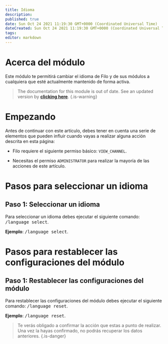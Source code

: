 ```yaml
---
title: Idioma
description:
published: true
date: Sun Oct 24 2021 11:19:30 GMT+0000 (Coordinated Universal Time)
dateCreated: Sun Oct 24 2021 11:19:30 GMT+0000 (Coordinated Universal Time)
tags:
editor: markdown
---
```


# Acerca del módulo

Este módulo te permitirá cambiar el idioma de Filo y de sus módulos a cualquiera que esté actualmente mantenido de forma activa.

> The documentation for this module is out of date. See an updated version by **[clicking here](https://wiki-canary.filobot.xyz/modules/language)**.
> {.is-warning}

# Empezando

Antes de continuar con este artículo, debes tener en cuenta una serie de elementos que pueden influir cuando vayas a realizar alguna acción descrita en esta página:

- Filo requiere el siguiente permiso básico: ``VIEW_CHANNEL``.

- Necesitas el permiso ``ADMINISTRATOR`` para realizar la mayoría de las acciones de este artículo.

# Pasos para seleccionar un idioma

## **Paso 1**: Seleccionar un idioma

Para seleccionar un idioma debes ejecutar el siguiente comando: <kbd>/language select</kbd>.

**Ejemplo**: <kbd>/language select</kbd>.

# Pasos para restablecer las configuraciones del módulo

## **Paso 1**: Restablecer las configuraciones del módulo

Para restablecer las configuraciones del módulo debes ejecutar el siguiente comando: <kbd>/language reset</kbd>.

**Ejemplo**: <kbd>/language reset</kbd>.

> Te verás obligado a confirmar la acción que estas a punto de realizar. Una vez la hayas confirmado, no podrás recuperar los datos anteriores.
{.is-danger}
